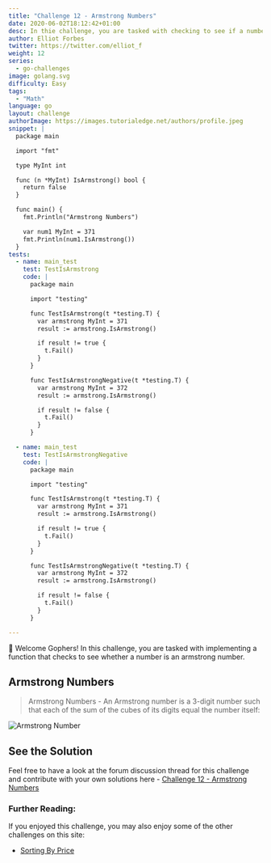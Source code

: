 ```yaml
---
title: "Challenge 12 - Armstrong Numbers"
date: 2020-06-02T18:12:42+01:00
desc: In thie challenge, you are tasked with checking to see if a number is an Armstrong number in Go!
author: Elliot Forbes
twitter: https://twitter.com/elliot_f
weight: 12
series: 
  - go-challenges
image: golang.svg 
difficulty: Easy
tags:
  - "Math"
language: go
layout: challenge
authorImage: https://images.tutorialedge.net/authors/profile.jpeg
snippet: |
  package main

  import "fmt"

  type MyInt int

  func (n *MyInt) IsArmstrong() bool {
    return false
  }

  func main() {
    fmt.Println("Armstrong Numbers")

    var num1 MyInt = 371
    fmt.Println(num1.IsArmstrong())
  }
tests:
  - name: main_test
    test: TestIsArmstrong
    code: |
      package main

      import "testing"

      func TestIsArmstrong(t *testing.T) {
        var armstrong MyInt = 371
        result := armstrong.IsArmstrong()

        if result != true {
          t.Fail()
        }
      }

      func TestIsArmstrongNegative(t *testing.T) {
        var armstrong MyInt = 372
        result := armstrong.IsArmstrong()

        if result != false {
          t.Fail()
        }
      }

  - name: main_test
    test: TestIsArmstrongNegative
    code: |
      package main

      import "testing"

      func TestIsArmstrong(t *testing.T) {
        var armstrong MyInt = 371
        result := armstrong.IsArmstrong()

        if result != true {
          t.Fail()
        }
      }

      func TestIsArmstrongNegative(t *testing.T) {
        var armstrong MyInt = 372
        result := armstrong.IsArmstrong()

        if result != false {
          t.Fail()
        }
      }

---
```


👋 Welcome Gophers! In this challenge, you are tasked with implementing a function that checks to see whether a number is an armstrong number.

## Armstrong Numbers

> Armstrong Numbers - An Armstrong number is a 3-digit number such that each of the sum of the cubes of its digits equal the number itself:

![Armstrong Number](https://images.tutorialedge.net/challenges/armstrong.png)

<Quiz question="Can we define a method with a pointer receiver to an int type?" answer="No, if you wish to extend any type that is not local to your package then you will have to define an alias type - type ExtendedType T" correct="B" A="Yes" B="No" C="I Don't Know" />

## See the Solution

Feel free to have a look at the forum discussion thread for this challenge and contribute with your own solutions here - [Challenge 12 - Armstrong Numbers](https://discuss.tutorialedge.net/t/challenge-12-armstrong-numbers/32) 

### Further Reading:

If you enjoyed this challenge, you may also enjoy some of the other challenges on this site:

* [Sorting By Price](/challenges/go/sort-by-price/)